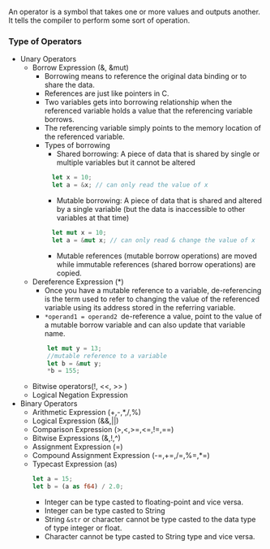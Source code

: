 An operator is a symbol that takes one or more values and outputs another. It tells the compiler to perform some sort of operation.
### Type of Operators
- Unary Operators
    - Borrow Expression (&, &mut)
        - Borrowing means to reference the original data binding or to share the data.
        - References are just like pointers in C. 
        - Two variables gets into borrowing relationship when the referenced variable holds a value that the referencing variable borrows. 
        - The referencing variable simply points to the memory location of the referenced variable.
        - Types of borrowing
            - Shared borrowing: A piece of data that is shared by single or multiple variables but it cannot be altered
            ```rust
              let x = 10;
              let a = &x; // can only read the value of x
            ```
            - Mutable borrowing: A piece of data that is shared and altered by a single variable (but the data is inaccessible to other variables at that time)
            ```rust
              let mut x = 10;
              let a = &mut x; // can only read & change the value of x
            ```
            - Mutable references (mutable borrow operations) are moved while immutable references (shared borrow operations) are copied.
    - Dereference Expression (*)
        - Once you have a mutable reference to a variable, de-referencing is the term used to refer to changing the value of the referenced variable using its address stored in the referring variable.
        - `*operand1 = operand2 `de-reference a value, point to the value of a mutable borrow variable and can also update that variable name.
        ```rust
            let mut y = 13;
            //mutable reference to a variable
            let b = &mut y;
            *b = 155;
        ``` 
    - Bitwise operators(!, <<, >> )
    - Logical Negation Expression
- Binary Operators
    - Arithmetic Expression (+,-,*,/,%)
    - Logical Expression (&&,||)
    - Comparison Expression (>,<,>=,<=,!=,==)
    - Bitwise Expressions (&,!,^)
    - Assignment Expression (=)
    - Compound Assignment Expression (-=,+=,/=,%=,*=)
    - Typecast Expression (as)
        ```rust
        let a = 15;
        let b = (a as f64) / 2.0; 
        ```
        - Integer can be type casted to floating-point and vice versa.
        - Integer can be type casted to String
        - String `&str` or character cannot be type casted to the data type of type integer or float.
        - Character cannot be type casted to String type and vice versa.
